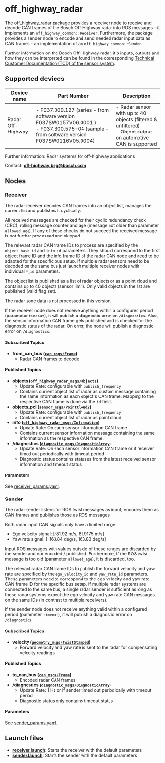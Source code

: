 # off_highway_radar

The off_highway_radar package provides a receiver node to receive and decode CAN frames of the
Bosch Off-Highway radar into ROS messages - it implements an `off_highway_common::Receiver`.
Furthermore, the package provides a sender node to encode and send needed radar input data as CAN
frames - an implementation of an `off_highway_common::Sender`.

Further information on the Bosch Off-Highway radar, it's inputs, outputs and how they can be
interpreted can be found in the corresponding [Technical Customer Documentation (TCD) of the sensor
system](https://www.bosch-mobility-solutions.com/en/solutions/assistance-systems/radar-systems-ohw/).

## Supported devices

| **Device name** | **Part Number** | **Description** |
| -| - | - |
| Radar Off-Highway | - F037.000.127 (series - from software version F037SW0157V06.0001 ) <br> - F037.B00.575-04 (sample - from software version F037SW0116V05.0004) | - Radar sensor with up to 40 objects (filtered & unfiltered)<br> - Object output on automotive CAN is supported |

Further information: [Radar systems for off-highway
  applications](https://www.bosch-mobility-solutions.com/en/solutions/assistance-systems/radar-systems-ohw/)

Contact: [**off-highway.beg@bosch.com**](mailto:off-highway.beg@bosch.com?subject=off_highway_sensor_drivers%20Radar%20Sensors)

## Nodes

### Receiver

The radar receiver decodes CAN frames into an object list, manages the current list and publishes it
cyclically.

All received messages are checked for their cyclic redundancy check (CRC), rolling message counter
and age (message not older than parameter `allowed_age`). If any of these checks do not succeed the
received message is not further processed and skipped.

The relevant radar CAN frame IDs to process are specified by the `object_base_id` and `info_id`
parameters. They should correspond to the first object frame ID and the info frame ID of the radar
CAN node and need to be adapted for the specific bus setup. If multiple radar sensors need to be
decoded on the same bus just launch multiple receiver nodes with individual `*_id` parameters.

The object list is published as a list of radar objects or as a point cloud and contains up to 40
objects (sensor limit). Only valid objects in the list are published (valid flag set).

The radar zone data is not processed in this version.

If the receiver node does not receive anything within a configured period (parameter `timeout`), it
will publish a diagnostic error on `/diagnostics`. Also, the sensor information CAN frame gets
published and is checked for the diagnostic status of the radar. On error, the node will publish a
diagnostic error on `/diagnostics`.

#### Subscribed Topics

* **from_can_bus
  ([`can_msgs/Frame`](http://docs.ros.org/en/noetic/api/can_msgs/html/msg/Frame.html))**
  * Radar CAN frames to decode

#### Published Topics

* **objects
  ([`off_highway_radar_msgs/Objects`](../off_highway_radar_msgs/msg/Objects.msg))**
  * Update Rate: configurable with `publish_frequency`
  * Contains current object list of radar as custom message containing the same information as each
    object's CAN frame. Mapping to the respective CAN frame is done via the `id` field.
* **objects_pcl
  ([`sensor_msgs/PointCloud2`](http://docs.ros.org/en/noetic/api/sensor_msgs/html/msg/PointCloud2.html))**
  * Update Rate: configurable with `publish_frequency`
  * Contains current object list of radar as point cloud.
* **info
  ([`off_highway_radar_msgs/Information`](../off_highway_radar_msgs/msg/Information.msg))**
  * Update Rate: On each sensor information CAN frame
  * Contains current sensor information message containing the same information as the respective
    CAN frame.
* **/diagnostics
  ([`diagnostic_msgs/DiagnosticArray`](http://docs.ros.org/en/noetic/api/diagnostic_msgs/html/msg/DiagnosticArray.html))**
  * Update Rate: On each sensor information CAN frame or if receiver timed out periodically with
    timeout period
  * Diagnostic status contains statuses from the latest received sensor information and timeout
    status.

#### Parameters

See [receiver_params.yaml](config/receiver_params.yaml).

### Sender

The radar sender listens for ROS twist messages as input, encodes them as CAN frames and publishes
those as ROS messages.

Both radar input CAN signals only have a limited range:

* Ego velocity signal: [-81.92 m/s, 81.9175 m/s]
* Yaw rate signal: [-163.84 deg/s, 163.83 deg/s]

Input ROS messages with values outside of these ranges are discarded by the sender and not encoded /
published. Furthermore, if the ROS twist message is too old (parameter `allowed_age`), it is
discarded, too.

The relevant radar CAN frame IDs to publish the forward velocity and yaw rate are specified by the
`ego_velocity_id` and `yaw_rate_id` parameters. These parameters need to correspond to the ego
velocity and yaw rate CAN frame ID for the specific bus setup. If multiple radar systems are
connected to the same bus, a single radar sender is sufficient as long as these radar systems expect
the ego velocity and yaw rate CAN messages on the same IDs (in contrast to multiple receivers).

If the sender node does not receive anything valid within a configured period (parameter `timeout`),
it will publish a diagnostic error on `/diagnostics`.

#### Subscribed Topics

* **velocity
  ([`geometry_msgs/TwistStamped`](http://docs.ros.org/en/noetic/api/geometry_msgs/html/msg/TwistStamped.html))**
  * Forward velocity and yaw rate is sent to the radar for compensating velocity readings

#### Published Topics

* **to_can_bus
  ([`can_msgs/Frame`](http://docs.ros.org/en/noetic/api/can_msgs/html/msg/Frame.html))**
  * Encoded radar CAN frames
* **/diagnostics
  ([`diagnostic_msgs/DiagnosticArray`](http://docs.ros.org/en/noetic/api/diagnostic_msgs/html/msg/DiagnosticArray.html))**
  * Update Rate: 1 Hz or if sender timed out periodically with timeout period
  * Diagnostic status only contains timeout status

#### Parameters

See [sender_params.yaml](config/sender_params.yaml).

## Launch files

* **[receiver.launch](launch/receiver.launch)**: Starts the receiver with the default parameters
* **[sender.launch](launch/sender.launch)**: Starts the sender with the default parameters
